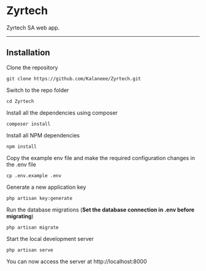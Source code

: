 # Zyrtech
Zyrtech SA web app.

----------

## Installation


Clone the repository

    git clone https://github.com/Kalaneee/Zyrtech.git

Switch to the repo folder

    cd Zyrtech

Install all the dependencies using composer

    composer install

Install all NPM dependencies

    npm install

Copy the example env file and make the required configuration changes in the .env file

    cp .env.example .env

Generate a new application key

    php artisan key:generate


Run the database migrations (**Set the database connection in .env before migrating**)

    php artisan migrate

Start the local development server

    php artisan serve

You can now access the server at http://localhost:8000
